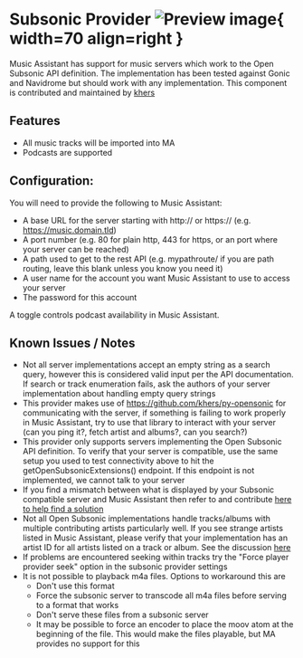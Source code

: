 # Subsonic Provider ![Preview image](../assets/icons/subsonic_icon.png){ width=70 align=right }

Music Assistant has support for music servers which work to the Open Subsonic API definition. The implementation has been tested against Gonic and Navidrome but should work with any implementation. This component is contributed and maintained by [khers](https://github.com/khers)

## Features

- All music tracks will be imported into MA
- Podcasts are supported

## Configuration:
You will need to provide the following to Music Assistant:

- A base URL for the server starting with http:// or https:// (e.g. https://music.domain.tld)
- A port number (e.g. 80 for plain http, 443 for https, or an port where your server can be reached)
- A path used to get to the rest API (e.g. mypathroute/ if you are path routing, leave this blank unless you know you need it)
- A user name for the account you want Music Assistant to use to access your server
- The password for this account

A toggle controls podcast availability in Music Assistant.

## Known Issues / Notes

- Not all server implementations accept an empty string as a search query, however this is considered valid input per the API documentation. If search or track enumeration fails, ask the authors of your server implementation about handling empty query strings
- This provider makes use of https://github.com/khers/py-opensonic for communicating with the server, if something is failing to work properly in Music Assistant, try to use that library to interact with your server (can you ping it?, fetch artist and albums?, can you search?)
- This provider only supports servers implementing the Open Subsonic API definition. To verify that your server is compatible, use the same setup you used to test connectivity above to hit the getOpenSubsonicExtensions() endpoint. If this endpoint is not implemented, we cannot talk to your server
- If you find a mismatch between what is displayed by your Subsonic compatible server and Music Assistant then refer to and contribute [here to help find a solution](https://github.com/music-assistant/support/issues/2192)
- Not all Open Subsonic implementations handle tracks/albums with multiple contributing artists particularly well. If you see strange artists listed in Music Assistant, please verify that your implementation has an artist ID for all artists listed on a track or album. See the discussion [here](https://github.com/music-assistant/hass-music-assistant/issues/2965)
- If problems are encountered seeking within tracks try the "Force player provider seek" option in the subsonic provider settings 
- It is not possible to playback m4a files. Options to workaround this are
    - Don't use this format
    - Force the subsonic server to transcode all m4a files before serving to a format that works
    - Don't serve these files from a subsonic server
    - It may be possible to force an encoder to place the moov atom at the beginning of the file. This would make the files playable, but MA provides no support for this
